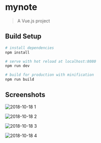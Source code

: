 # mynote

> A Vue.js project

## Build Setup

``` bash
# install dependencies
npm install

# serve with hot reload at localhost:8080
npm run dev

# build for production with minification
npm run build
```

## Screenshots

![2018-10-18 1](https://user-images.githubusercontent.com/44152758/47157554-85427600-d2e1-11e8-8f3e-553ee0c23b7e.png)

![2018-10-18 2](https://user-images.githubusercontent.com/44152758/47157717-deaaa500-d2e1-11e8-9d36-479f3fee1682.png)

![2018-10-18 3](https://user-images.githubusercontent.com/44152758/47157746-eb2efd80-d2e1-11e8-8d1d-89c1c4e4c5fe.png)

![2018-10-18 4](https://user-images.githubusercontent.com/44152758/47157767-f4b86580-d2e1-11e8-99d3-caa2d9e30fa1.png)



